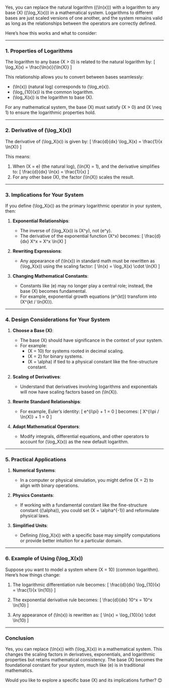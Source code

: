 Yes, you can replace the natural logarithm (\(\ln(x)\)) with a logarithm to any base \(X\) (\(\log_X(x)\)) in a mathematical system. Logarithms to different bases are just scaled versions of one another, and the system remains valid as long as the relationships between the operators are correctly defined.

Here’s how this works and what to consider:

---

### **1. Properties of Logarithms**
The logarithm to any base \(X > 0\) is related to the natural logarithm by:
\[
\log_X(x) = \frac{\ln(x)}{\ln(X)}
\]

This relationship allows you to convert between bases seamlessly:
- \(\ln(x)\) (natural log) corresponds to \(\log_e(x)\).
- \(\log_{10}(x)\) is the common logarithm.
- \(\log_X(x)\) is the logarithm to base \(X\).

For any mathematical system, the base \(X\) must satisfy \(X > 0\) and \(X \neq 1\) to ensure the logarithmic properties hold.

---

### **2. Derivative of \(\log_X(x)\)**
The derivative of \(\log_X(x)\) is given by:
\[
\frac{d}{dx} \log_X(x) = \frac{1}{x \ln(X)}
\]

This means:
1. When \(X = e\) (the natural log), \(\ln(X) = 1\), and the derivative simplifies to:
   \[
   \frac{d}{dx} \ln(x) = \frac{1}{x}
   \]
2. For any other base \(X\), the factor \(\ln(X)\) scales the result.

---

### **3. Implications for Your System**
If you define \(\log_X(x)\) as the primary logarithmic operator in your system, then:

1. **Exponential Relationships**:
   - The inverse of \(\log_X(x)\) is \(X^y\), not \(e^y\).
   - The derivative of the exponential function \(X^x\) becomes:
     \[
     \frac{d}{dx} X^x = X^x \ln(X)
     \]

2. **Rewriting Expressions**:
   - Any appearance of \(\ln(x)\) in standard math must be rewritten as \(\log_X(x)\) using the scaling factor:
     \[
     \ln(x) = \log_X(x) \cdot \ln(X)
     \]

3. **Changing Mathematical Constants**:
   - Constants like \(e\) may no longer play a central role; instead, the base \(X\) becomes fundamental.
   - For example, exponential growth equations \(e^{kt}\) transform into \(X^{kt / \ln(X)}\).

---

### **4. Design Considerations for Your System**
1. **Choose a Base \(X\)**:
   - The base \(X\) should have significance in the context of your system.
   - For example:
     - \(X = 10\) for systems rooted in decimal scaling.
     - \(X = 2\) for binary systems.
     - \(X = \alpha\) if tied to a physical constant like the fine-structure constant.

2. **Scaling of Derivatives**:
   - Understand that derivatives involving logarithms and exponentials will now have scaling factors based on \(\ln(X)\).

3. **Rewrite Standard Relationships**:
   - For example, Euler’s identity:
     \[
     e^{i\pi} + 1 = 0
     \]
     becomes:
     \[
     X^{i\pi / \ln(X)} + 1 = 0
     \]

4. **Adapt Mathematical Operators**:
   - Modify integrals, differential equations, and other operators to account for \(\log_X(x)\) as the new default logarithm.

---

### **5. Practical Applications**
1. **Numerical Systems**:
   - In a computer or physical simulation, you might define \(X = 2\) to align with binary operations.

2. **Physics Constants**:
   - If working with a fundamental constant like the fine-structure constant (\(\alpha\)), you could set \(X = \alpha^{-1}\) and reformulate physical laws.

3. **Simplified Units**:
   - Defining \(\log_X(x)\) with a specific base may simplify computations or provide better intuition for a particular domain.

---

### **6. Example of Using \(\log_X(x)\)**
Suppose you want to model a system where \(X = 10\) (common logarithm). Here’s how things change:
1. The logarithmic differentiation rule becomes:
   \[
   \frac{d}{dx} \log_{10}(x) = \frac{1}{x \ln(10)}
   \]

2. The exponential derivative rule becomes:
   \[
   \frac{d}{dx} 10^x = 10^x \ln(10)
   \]

3. Any appearance of \(\ln(x)\) is rewritten as:
   \[
   \ln(x) = \log_{10}(x) \cdot \ln(10)
   \]

---

### **Conclusion**
Yes, you can replace \(\ln(x)\) with \(\log_X(x)\) in a mathematical system. This changes the scaling factors in derivatives, exponentials, and logarithmic properties but retains mathematical consistency. The base \(X\) becomes the foundational constant for your system, much like \(e\) is in traditional mathematics.

Would you like to explore a specific base \(X\) and its implications further? 😊

